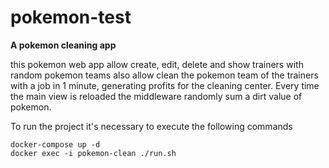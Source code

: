# pokemon-test
**A pokemon cleaning app**

this pokemon web app allow create, edit, delete and show trainers with random pokemon teams
also allow clean the pokemon team of the trainers with a job in 1 minute, generating profits for the cleaning center.
Every time the main view is reloaded the middleware randomly sum a dirt value of pokemon.

To run the project it's necessary to execute the following commands
```
docker-compose up -d
docker exec -i pokemon-clean ./run.sh

```